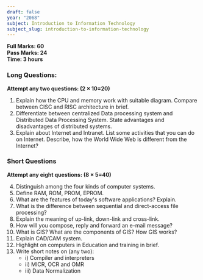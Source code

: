 ```yaml
---
draft: false
year: "2068"
subject: Introduction to Information Technology
subject_slug: introduction-to-information-technology
---
```


**Full Marks: 60**\
**Pass Marks: 24**\
**Time: 3 hours**

### Long Questions:

**Attempt any two questions: (2 × 10=20)**

1. Explain how the CPU and memory work with suitable diagram. Compare between CISC
   and RISC architecture in brief.
2. Differentiate between centralized Data processing system and Distributed Data
   Processing System. State advantages and disadvantages of distributed systems.
3. Explain about Internet and Intranet. List some activities that you can do on Internet.
   Describe, how the World Wide Web is different from the Internet?

### Short Questions

**Attempt any eight questions: (8 × 5=40)**

4. Distinguish among the four kinds of computer systems.
5. Define RAM, ROM, PROM, EPROM.
6. What are the features of today's software applications? Explain.
7. What is the difference between sequential and direct-access file processing?
8. Explain the meaning of up-link, down-link and cross-link.
9. How will you compose, reply and forward an e-mail message?
10. What is GIS? What are the components of GIS? How GIS works?
11. Explain CAD/CAM system.
12. Highlight on computers in Education and training in brief.
13. Write short notes on (any two):
    - i) Compiler and interpreters
    - ii) MICR, OCR and OMR
    - iii) Data Normalization
